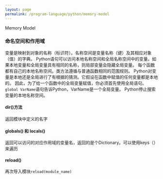 ```yaml
---
layout: page
permalink: /program-language/python/memory-model
---
```


Memory Model

### 命名空间和作用域
变量是映射到对象的名称（标识符）。名称空间是变量名称（键）及其相应对象（值）的字典。
Python语句可以访问本地名称空间和全局名称空间中的变量。如果本地变量和全局变量具有相同的名称，则局部变量会隐藏全局变量。
每个函数都有自己的本地名称空间。类方法遵循与普通函数相同的范围规则。
Python对变量是本地还是全局进行了有根据的猜测。它假设在函数中赋值的任何变量都是本地的。
因此，为了给一个函数中的全局变量赋值，你必须首先使用全局语句。
`global VarName`语句告诉Python，VarName是一个全局变量。 Python停止搜索变量的本地名称空间。

#### dir()方法
返回模块中定义的名字

#### globals() 和 locals()
返回可以访问的对应作用域的变量名，返回的是个Dictionary。可以使用keys（）来遍历

#### reload()
再次导入模块`reload(module_name)`




